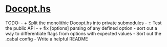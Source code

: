 # [Docopt.hs](http://docopt.org)

TODO: 
	- + Split the monolithic Docopt.hs into private submodules
	- ± Test the public API
		- + fix [options] parsing of any defined option
		- sort out a way to differentiate flags from options with expected values
	- Sort out the .cabal config
	- Write a helpful README